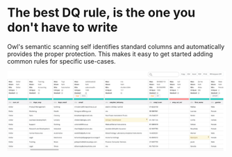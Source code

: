 # The best DQ rule, is the one you don't have to write

Owl's semantic scanning self identifies standard columns and automatically provides the proper protection. This makes it easy to get started adding common rules for specific use-cases. 

![Owl automatically identifies standard columns and provides the proper protection](../../.gitbook/assets/screen-shot-2019-11-04-at-2.06.50-pm.png)

